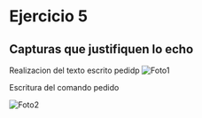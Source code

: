 # Ejercicio 5
## Capturas que justifiquen lo echo

Realizacion del texto escrito pedidp
![Foto1](foto.png) 

Escritura del comando pedido

![Foto2](foto2.png) 